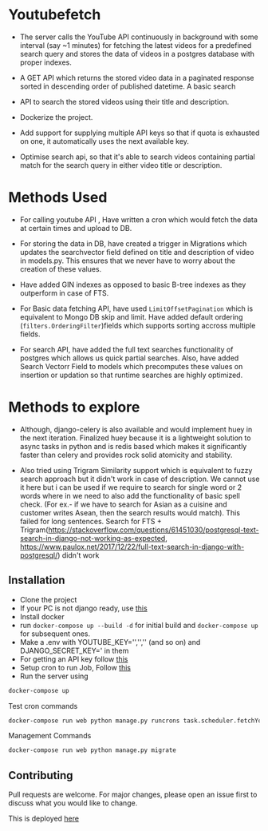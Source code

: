 # Youtubefetch

* The server calls the YouTube API continuously in background with some interval (say ~1 minutes) for fetching the latest videos for a predefined search query and stores the data of videos in a postgres database with proper indexes.

* A GET API which returns the stored video data in a paginated response sorted in descending order of published datetime.
A basic search 
* API to search the stored videos using their title and description.

* Dockerize the project.

* Add support for supplying multiple API keys so that if quota is exhausted on one, it automatically uses the next available key.

* Optimise search api, so that it's able to search videos containing partial match for the search query in either video title or description.


# Methods Used
* For calling youtube API , Have written a cron which would fetch the data at certain times and upload to DB. 

* For storing the data in DB, have created a trigger in Migrations which updates the searchvector field defined on title and description of video in models.py. This ensures that we never have to worry about the creation of these values.

* Have added GIN indexes as opposed to basic B-tree indexes as they outperform in case of FTS. 

* For Basic data fetching API, have used ```LimitOffsetPagination``` which is equivalent to Mongo DB skip and limit. Have added default ordering (```filters.OrderingFilter```)fields which supports sorting accross multiple fields. 

* For search API, have added the full text searches functionality of postgres which allows us quick partial searches. Also, have added Search Vectorr Field to models which precomputes these values on insertion or updation so that runtime searches are highly optimized.




# Methods to explore
* Although, django-celery is also available and would implement huey in the next iteration. Finalized huey because it is a lightweight solution to async tasks in python and is redis based which makes it significantly faster than celery and provides rock solid atomicity and stability.

 * Also tried using Trigram Similarity support which is equivalent to fuzzy search approach but it didn't work in case of description. We cannot use it here but i can be used if we require to search for single word or 2 words where in we need to also add the functionality of basic spell check. (For ex.- if we have to search for Asian as a cuisine and customer writes Asean, then the search results would match). This failed for long sentences. Search for FTS + Trigram(https://stackoverflow.com/questions/61451030/postgresql-text-search-in-django-not-working-as-expected, https://www.paulox.net/2017/12/22/full-text-search-in-django-with-postgresql/) didn't work 


  



## Installation

* Clone the project
* If your PC is not django ready, use [this](https://www.codingforentrepreneurs.com/blog/create-a-blank-django-project) 
* Install docker
* run ```docker-compose up --build -d``` for initial build and ```docker-compose up``` for subsequent ones.
* Make a .env with YOUTUBE_KEY='','','' (and so on) and 
DJANGO_SECRET_KEY=' in them
* For getting an API key follow [this](https://developers.google.com/youtube/v3/getting-started)
* Setup cron to run Job, Follow [this](https://django-cron.readthedocs.io/en/latest/installation.html)
* Run the server using 
```bash 
docker-compose up
```

Test cron commands
```bash
docker-compose run web python manage.py runcrons task.scheduler.fetchYoutubeVideoData
```

Management Commands
```bash
docker-compose run web python manage.py migrate
```

## Contributing
Pull requests are welcome. For major changes, please open an issue first to discuss what you would like to change.

This is deployed [here](https://fampaytask.herokuapp.com/)

